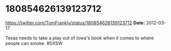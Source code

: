 # 180854626139123712
https://twitter.com/TomFrankly/status/180854626139123712
**Date:** 2012-03-17

Texas needs to take a play out of Iowa's book when it comes to where people can smoke. #SXSW
